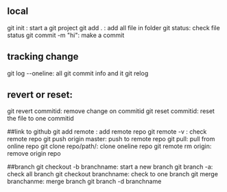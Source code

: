 
## local
git init : start a git project
git add . : add all file in folder
git status: check file status
git commit -m "hi": make a commit 

## tracking change
git log --oneline: all git commit info and it
git relog

## revert or reset:
git revert commitid: remove change on commitid
git reset commitid: reset the file to one commitid 


##link to github 
git add remote : add remote repo
git remote -v : check remote repo
git push origin master: push to remote repo
git pull: pull from online repo
git clone repo/path/: clone oneline repo 
git remote rm origin: remove origin repo

##branch
git checkout -b branchname: start a new branch
git branch -a: check all branch 
git checkout branchname: check to one branch
git merge branchanme: merge branch 
git branch -d branchname




